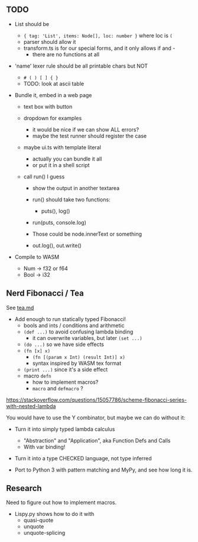 ## TODO

- List should be
  - `{ tag: 'List', items: Node[], loc: number }` where loc is `(`
  - parser should allow it
  - transform.ts is for our special forms, and it only allows if and -
    - there are no functions at all

- 'name' lexer rule should be all printable chars but NOT
  - `# ( ) [ ] { }`
  - TODO: look at ascii table

- Bundle it, embed in a web page
  - text box with button
  - dropdown for examples
    - it would be nice if we can show ALL errors?
    - maybe the test runner should register the case

  - maybe ui.ts with template literal
    - actually you can bundle it all
    - or put it in a shell script

  - call run() I guess
    - show the output in another textarea
    - run() should take two functions:
      - puts(), log() 

    - run(puts, console.log)
    - Those could be node.innerText or something
    - out.log(), out.write()

- Compile to WASM
  - Num -> f32 or f64
  - Bool -> i32

## Nerd Fibonacci / Tea

See [tea.md](tea.md)

- Add enough to run statically typed Fibonacci!
  - bools and ints / conditions and arithmetic
  - `(def ...)` to avoid confusing lambda binding
    - it can overwrite variables, but later `(set ...)`
  - `(do ...)` so we have side effects
  - `(fn [x] x)`
    - `(fn [(param x Int) (result Int)] x)`
    - syntax inspired by WASM tex format
  - `(print ...)` since it's a side effect
  - macro `defn`
    - how to implement macros?
    - `macro` and `defmacro` ?

https://stackoverflow.com/questions/15057786/scheme-fibonacci-series-with-nested-lambda

You would have to use the Y combinator, but maybe we can do without it:

- Turn it into simply typed lambda calculus
  - "Abstraction" and "Application", aka Function Defs and Calls
  - With var binding!

- Turn it into a type CHECKED language, not type inferred

- Port to Python 3 with pattern matching and MyPy, and see how long it is.

## Research

Need to figure out how to implement macros.

- Lispy.py shows how to do it with 
  - quasi-quote
  - unquote
  - unquote-splicing
